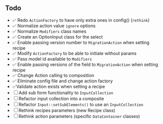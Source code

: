 ## Todo

- ✅ Redo `ActionFactory` to have only extra ones in config() (`rethink`)
- ✅ Normalize action value `ignore` options
- ✅ Normalize `Modifiers` class names
- ✅ Create an OptionInput class for the select
- ✅ Enable passing version number to `MigrationAction` when setting recipe
- ✅ Modify `ActionFactory` to be able to initiate without params
- ✅ Pass model id available to `Modifiers`
- ✅ Enable passing versions of the field to `MigrationAction` when setting recipe
- ✅ Change Action calling to composition
- ✅ Eliminate config file and change action factory
- ✅Validate action exists when setting a recipe
- ☐ Add sub form functionality to `InputCollection`
- ☐ Refactor input collection into a composite
- ☐ Refactor `Input::setSubElements()` to use an `InputCollection`
- ☐ Rethink recipes parameters (new Recipe class)
- ☐ Rethink action parameters (specific `DataContainer` classes)